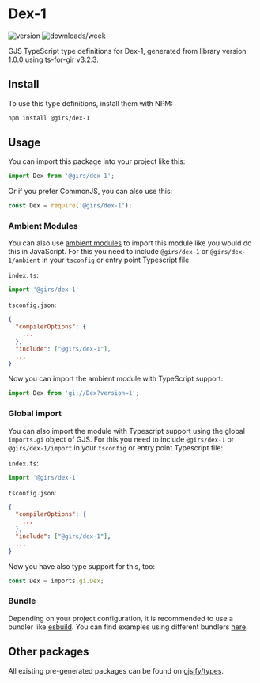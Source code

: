 
# Dex-1

![version](https://img.shields.io/npm/v/@girs/dex-1)
![downloads/week](https://img.shields.io/npm/dw/@girs/dex-1)


GJS TypeScript type definitions for Dex-1, generated from library version 1.0.0 using [ts-for-gir](https://github.com/gjsify/ts-for-gir) v3.2.3.


## Install

To use this type definitions, install them with NPM:
```bash
npm install @girs/dex-1
```

## Usage

You can import this package into your project like this:
```ts
import Dex from '@girs/dex-1';
```

Or if you prefer CommonJS, you can also use this:
```ts
const Dex = require('@girs/dex-1');
```

### Ambient Modules

You can also use [ambient modules](https://github.com/gjsify/ts-for-gir/tree/main/packages/cli#ambient-modules) to import this module like you would do this in JavaScript.
For this you need to include `@girs/dex-1` or `@girs/dex-1/ambient` in your `tsconfig` or entry point Typescript file:

`index.ts`:
```ts
import '@girs/dex-1'
```

`tsconfig.json`:
```json
{
  "compilerOptions": {
    ...
  },
  "include": ["@girs/dex-1"],
  ...
}
```

Now you can import the ambient module with TypeScript support: 

```ts
import Dex from 'gi://Dex?version=1';
```

### Global import

You can also import the module with Typescript support using the global `imports.gi` object of GJS.
For this you need to include `@girs/dex-1` or `@girs/dex-1/import` in your `tsconfig` or entry point Typescript file:

`index.ts`:
```ts
import '@girs/dex-1'
```

`tsconfig.json`:
```json
{
  "compilerOptions": {
    ...
  },
  "include": ["@girs/dex-1"],
  ...
}
```

Now you have also type support for this, too:

```ts
const Dex = imports.gi.Dex;
```

### Bundle

Depending on your project configuration, it is recommended to use a bundler like [esbuild](https://esbuild.github.io/). You can find examples using different bundlers [here](https://github.com/gjsify/ts-for-gir/tree/main/examples).

## Other packages

All existing pre-generated packages can be found on [gjsify/types](https://github.com/gjsify/types).

